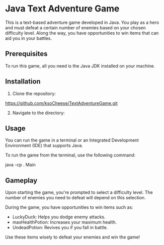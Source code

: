 # Java Text Adventure Game

This is a text-based adventure game developed in Java. You play as a hero and must defeat a certain number of enemies based on 
your chosen difficulty level. Along the way, you have opportunities to win items that can aid you in your battles.


## Prerequisites

To run this game, all you need is the Java JDK installed on your machine.


## Installation

1. Clone the repository:

https://github.com/ksoCheese/TextAdventureGame.git

2. Navigate to the directory:


## Usage

You can run the game in a terminal or an Integrated Development Environment (IDE) that supports Java.

To run the game from the terminal, use the following command:

java -cp . Main


## Gameplay

Upon starting the game, you're prompted to select a difficulty level. The number of enemies you need to defeat will depend on this selection.

During the game, you have opportunities to win items such as:

- LuckyDuck: Helps you dodge enemy attacks.
- maxHealthPotion: Increases your maximum health.
- UndeadPotion: Revives you if you fall in battle.

Use these items wisely to defeat your enemies and win the game!
